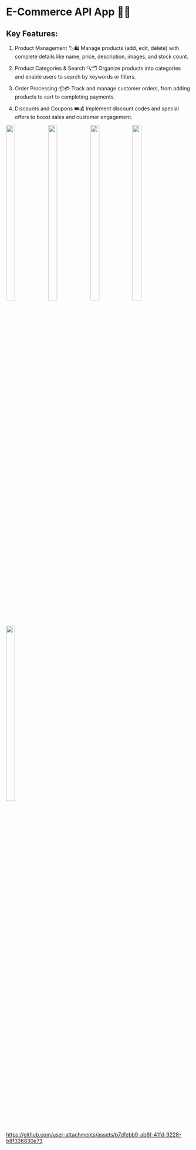 # E-Commerce API App 🛒📱

## Key Features:

1. Product Management 🏷️🛍️
Manage products (add, edit, delete) with complete details like name, price, description, images, and stock count.

2. Product Categories & Search 🔍🗂️
Organize products into categories and enable users to search by keywords or filters.

3. Order Processing 📦💳
Track and manage customer orders, from adding products to cart to completing payments.

4. Discounts and Coupons 🎟️💰
Implement discount codes and special offers to boost sales and customer engagement.

<p>
  <img src="https://github.com/user-attachments/assets/d1c83e2d-bbe5-420e-9d50-635d29eb4079"height="35%" width="22%">
    <img src="https://github.com/user-attachments/assets/52e97dad-986a-4e2e-9e40-7b9d2ab79650"height="35%" width="22%">
      <img src="https://github.com/user-attachments/assets/7a80ced1-6333-4584-90bb-3a58d20af344"height="35%" width="22%">
        <img src="https://github.com/user-attachments/assets/651c586f-f416-4ced-882a-d9674382cf42"height="35%" width="22%">
          <img src="![Screenshot_20241130_150243](https://github.com/user-attachments/assets/ab42a549-f828-48d3-aca6-140ac36f91b8"height="35%" width="22%">
  
</p>

https://github.com/user-attachments/assets/b7dfebb9-ab6f-41fd-9228-b8f336830e73

